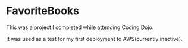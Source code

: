 # FavoriteBooks

This was a project I completed while attending [Coding Dojo](https://www.codingdojo.com).

It was used as a test for my first deployment to AWS\(currently inactive\).
